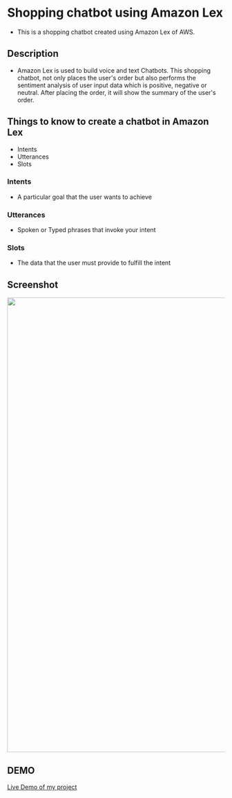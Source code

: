 # Shopping chatbot using Amazon Lex
+ This is a shopping chatbot created using Amazon Lex of AWS.

## Description 
+ Amazon Lex is used to build voice and text Chatbots. This shopping chatbot, not only places the user's order but also performs the sentiment analysis of user input data which is positive, negative or neutral. After placing the order, it will show the summary of the user's order.

## Things to know to create a chatbot in Amazon Lex
+ Intents
+ Utterances
+ Slots

### Intents
+ A particular goal that the user wants to achieve
### Utterances
+ Spoken or Typed phrases that invoke your intent
### Slots
+ The data that the user must provide to fulfill the intent

## Screenshot
<img src="https://nivethitha167.000webhostapp.com/awsimage_new.JPG" width="1050">

## DEMO
[Live Demo of my project](https://nivethitha167.000webhostapp.com/Amazon%20Lex%20-%20Google%20Chrome%202020-09-03%2023-45-25.mp4)

